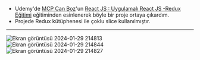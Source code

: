 - Udemy'de [MCP Can Boz](https://www.canboz.com/)'un [React JS : Uygulamalı React JS -Redux Eğitimi](https://www.udemy.com/course/react-egitimi/) eğitiminden esinlenerek böyle bir proje ortaya çıkardım.
- Projede Redux kütüphenesi ile çoklu slice kullanılmıştır.
***
![Ekran görüntüsü 2024-01-29 214813](https://github.com/zehraseren/addcourseapp/assets/94180168/18730033-3324-40fc-afad-763198c28621)
![Ekran görüntüsü 2024-01-29 214844](https://github.com/zehraseren/addcourseapp/assets/94180168/25ae88ce-542d-4676-b544-5ffbea3689c2)
![Ekran görüntüsü 2024-01-29 214827](https://github.com/zehraseren/addcourseapp/assets/94180168/e3a8ef45-d5ae-4277-a9fe-5f6a667e5c23)

